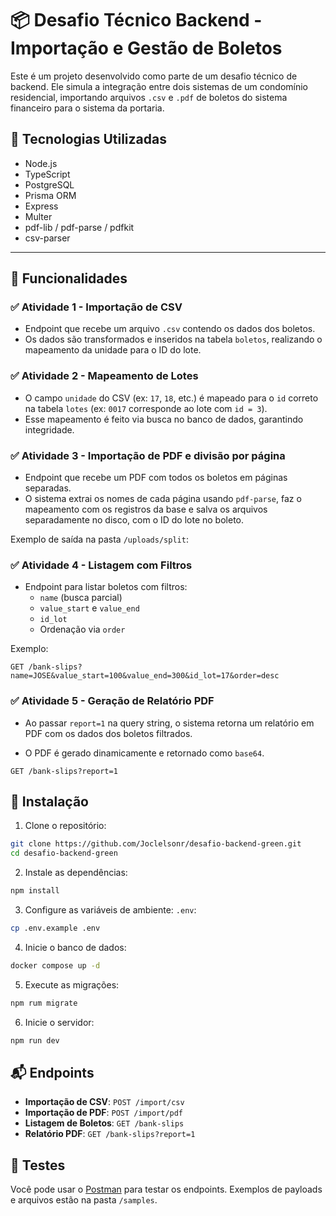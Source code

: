 # 📦 Desafio Técnico Backend - Importação e Gestão de Boletos

Este é um projeto desenvolvido como parte de um desafio técnico de backend. Ele simula a integração entre dois sistemas de um condomínio residencial, importando arquivos `.csv` e `.pdf` de boletos do sistema financeiro para o sistema da portaria.

## 🧰 Tecnologias Utilizadas

- Node.js
- TypeScript
- PostgreSQL
- Prisma ORM
- Express
- Multer
- pdf-lib / pdf-parse / pdfkit
- csv-parser

---

## 📄 Funcionalidades

### ✅ Atividade 1 - Importação de CSV

- Endpoint que recebe um arquivo `.csv` contendo os dados dos boletos.
- Os dados são transformados e inseridos na tabela `boletos`, realizando o mapeamento da unidade para o ID do lote.

### ✅ Atividade 2 - Mapeamento de Lotes

- O campo `unidade` do CSV (ex: `17`, `18`, etc.) é mapeado para o `id` correto na tabela `lotes` (ex: `0017` corresponde ao lote com `id = 3`).
- Esse mapeamento é feito via busca no banco de dados, garantindo integridade.

### ✅ Atividade 3 - Importação de PDF e divisão por página

- Endpoint que recebe um PDF com todos os boletos em páginas separadas.
- O sistema extrai os nomes de cada página usando `pdf-parse`, faz o mapeamento com os registros da base e salva os arquivos separadamente no disco, com o ID do lote no boleto.

Exemplo de saída na pasta `/uploads/split`:

### ✅ Atividade 4 - Listagem com Filtros

- Endpoint para listar boletos com filtros:
  - `name` (busca parcial)
  - `value_start` e `value_end`
  - `id_lot`
  - Ordenação via `order`

Exemplo:

```http
GET /bank-slips?name=JOSE&value_start=100&value_end=300&id_lot=17&order=desc
```

### ✅ Atividade 5 - Geração de Relatório PDF

- Ao passar `report=1` na query string, o sistema retorna um relatório em PDF com os dados dos boletos filtrados.

- O PDF é gerado dinamicamente e retornado como `base64`.

```http
GET /bank-slips?report=1
```

## 🚀 Instalação

1. Clone o repositório:

```bash
git clone https://github.com/Joclelsonr/desafio-backend-green.git
cd desafio-backend-green
```

2. Instale as dependências:

```bash
npm install
```

3. Configure as variáveis de ambiente: `.env`:

```bash
cp .env.example .env
```

4. Inicie o banco de dados:

```bash
docker compose up -d
```

5. Execute as migrações:

```bash
npm rum migrate
```

6. Inicie o servidor:

```bash
npm run dev
```

## 📬 Endpoints

- **Importação de CSV**: `POST /import/csv`
- **Importação de PDF**: `POST /import/pdf`
- **Listagem de Boletos**: `GET /bank-slips`
- **Relatório PDF**: `GET /bank-slips?report=1`

## 🧪 Testes

Você pode usar o [Postman](https://documenter.getpostman.com/view/21551982/2sB2cYdfms) para testar os endpoints. Exemplos de payloads e arquivos estão na pasta `/samples`.
